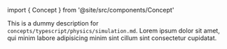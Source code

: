 import { Concept } from '@site/src/components/Concept'

<Concept
  title = "Physics Simulation"
  kind  = "Core"
  block = {true}>
This is a dummy description for `concepts/typescript/physics/simulation.md`.
Lorem ipsum dolor sit amet, qui minim labore adipisicing minim sint cillum sint consectetur cupidatat.  
</Concept>

